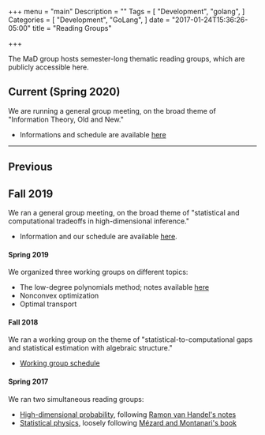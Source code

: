 +++
menu = "main"
Description = ""
Tags = [
  "Development",
  "golang",
]
Categories = [
  "Development",
  "GoLang",
]
date = "2017-01-24T15:36:26-05:00"
title = "Reading Groups"

+++

The MaD group hosts semester-long thematic reading groups, which are publicly accessible here.


## Current (Spring 2020)

We are running a general group meeting, on the broad theme of "Information Theory, Old and New."

- Informations and schedule are available [here](https://docs.google.com/document/d/1ImY0mgDkimMS6C1YWE48LQNbC4lWxTAZ9p35rA3HclY/edit?usp=sharing)


---

## Previous

## Fall 2019

We ran a general group meeting, on the broad theme of "statistical and computational tradeoffs in high-dimensional inference."

- Information and our schedule are available [here](https://docs.google.com/document/d/1JkM4BRXnrnw7rUJJNVMFldLyYV9_JpSOm8jtZshfWZ4/edit?usp=sharing).

#### Spring 2019

We organized three working groups on different topics:

- The low-degree polynomials method; notes available [here](https://arxiv.org/abs/1907.11636)
- Nonconvex optimization
- Optimal transport

#### Fall 2018

We ran a working group on the theme of "statistical-to-computational gaps and statistical estimation with algebraic structure."

- [Working group schedule](https://docs.google.com/spreadsheets/d/1zvJnx3ynN7wuNc4dX-wu1ujGruVEP97jtuNdpZyR0Ss/edit?usp=sharing)

#### Spring 2017

We ran two simultaneous reading groups:

- [High-dimensional probability](https://github.com/MathsandDataNYU/HighDimProba_spring17), following [Ramon van Handel's notes](https://web.math.princeton.edu/~rvan/APC550.pdf)
- [Statistical physics](https://github.com/MathsandDataNYU/StatPhysics_spring17), loosely following [M&#233;zard and Montanari's book](https://web.stanford.edu/~montanar/RESEARCH/book.html)
